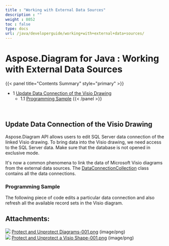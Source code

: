 ```yaml
---
title : "Working with External Data Sources" 
description : "" 
weight : 8052 
toc : false
type: docs
url: /java/developerguide/working+with+external+data+sources/
---
```


# Aspose.Diagram for Java : Working with External Data Sources


{{< panel title="Contents Summary" style="primary" >}}
*   1 [Update Data Connection of the Visio Drawing](#update-data-connection-of-the-visio-drawing)
    *   1.1 [Programming Sample](#programming-sample)
{{< /panel >}}
 

 

## Update Data Connection of the Visio Drawing

Aspose.Diagram API allows users to edit SQL Server data connection of the linked Visio drawing. To bring data into the Visio drawing, we need access to the SQL Server data. Make sure that the database is not opened in exclusive mode.

It's now a common phenomena to link the data of Microsoft Visio diagrams from the external data sources. The [DataConnectionCollection](http://www.aspose.com/api/java/diagram/com.aspose.diagram/classes/DataConnectionCollection) class contains all the data connections.

### Programming Sample

The following piece of code edits a particular data connection and also refresh all the available record sets in the Visio diagram.

## Attachments:

![](https://docs2.aspose.com/diagram/java/images/icons/bullet_blue.gif) [Protect and Unprotect Diagrams-001.png](https://docs2.aspose.com/diagram/java/attachments/18612331/18808853.png) (image/png)  
![](https://docs2.aspose.com/diagram/java/images/icons/bullet_blue.gif) [Protect and Unprotect a Visio Shape-001.png](https://docs2.aspose.com/diagram/java/attachments/18612331/18808852.png) (image/png)  


